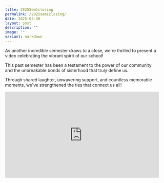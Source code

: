 ```yaml
---
title: 2025Sem1closing
permalink: /2025sem1closing/
date: 2025-05-30
layout: post
description: ""
image: ""
variant: markdown
---
```

<p>As another incredible semester draws to a close, we're thrilled to present a video celebrating the vibrant spirit of our school! </p>
<p>This past semester has been a testament to the power of our community and the unbreakable bonds of sisterhood that truly define us.</p>
<p>Through shared laughter, unwavering support, and countless memorable moments, we've strengthened the ties that connect us all!</p>
<div style="position: relative; padding-bottom: 56.25%; height: 0; overflow: hidden;">
		<iframe style="position: absolute; top: 0; left: 0; width: 100%; height: 100%;" allowfullscreen="" allow="accelerometer; autoplay; clipboard-write; encrypted-media; gyroscope; picture-in-picture; web-share" frameborder="0" title="YouTube video player" src="https://www.youtube.com/embed/PPR_iFFoAeA?si=Kf2VDA7n0-2FSk9M">
	</iframe>
</div>